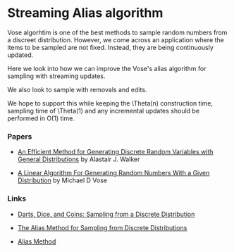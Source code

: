

# Streaming Alias algorithm

Vose algorhtim is one of the best methods to sample random numbers from a discreet distribution.
However, we come across an application where the items to be sampled are not fixed.
Instead, they are being continuously updated.

Here we look into how we can improve the Vose's alias algorithm for sampling with streaming updates.

We also look to sample with removals and edits.

We hope to support this while keeping the \Theta(n) construction time, 
sampling time of \Theta(1) and any incremental updates 
should be performed in O(1) time.



### Papers

+ [An Efficient Method for Generating Discrete Random Variables with General Distributions](http://dl.acm.org/citation.cfm?doid=355744.355749) by  Alastair J. Walker

+ [A Linear Algorithm For Generating Random Numbers With a Given Distribution](http://web.eecs.utk.edu/~vose/Publications/random.pdf) 
by Michael D Vose



### Links 

+ [Darts, Dice, and Coins: Sampling from a Discrete Distribution](http://www.keithschwarz.com/darts-dice-coins/)

+ [The Alias Method for Sampling from Discrete Distributions](http://pandasthumb.org/archives/2012/08/lab-notes-the-a.html)

+ [Alias Method](http://en.wikipedia.org/wiki/Alias_method)
